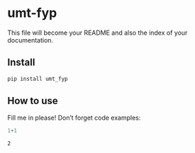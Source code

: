 # umt-fyp

<!-- WARNING: THIS FILE WAS AUTOGENERATED! DO NOT EDIT! -->

This file will become your README and also the index of your
documentation.

## Install

``` sh
pip install umt_fyp
```

## How to use

Fill me in please! Don’t forget code examples:

``` python
1+1
```

    2
